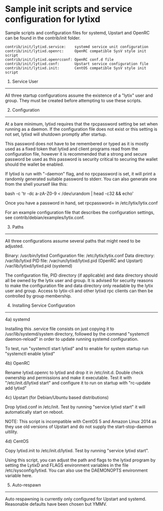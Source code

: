 Sample init scripts and service configuration for lytixd
==========================================================

Sample scripts and configuration files for systemd, Upstart and OpenRC
can be found in the contrib/init folder.

    contrib/init/lytixd.service:    systemd service unit configuration
    contrib/init/lytixd.openrc:     OpenRC compatible SysV style init script
    contrib/init/lytixd.openrcconf: OpenRC conf.d file
    contrib/init/lytixd.conf:       Upstart service configuration file
    contrib/init/lytixd.init:       CentOS compatible SysV style init script

1. Service User
---------------------------------

All three startup configurations assume the existence of a "lytix" user
and group.  They must be created before attempting to use these scripts.

2. Configuration
---------------------------------

At a bare minimum, lytixd requires that the rpcpassword setting be set
when running as a daemon.  If the configuration file does not exist or this
setting is not set, lytixd will shutdown promptly after startup.

This password does not have to be remembered or typed as it is mostly used
as a fixed token that lytixd and client programs read from the configuration
file, however it is recommended that a strong and secure password be used
as this password is security critical to securing the wallet should the
wallet be enabled.

If lytixd is run with "-daemon" flag, and no rpcpassword is set, it will
print a randomly generated suitable password to stderr.  You can also
generate one from the shell yourself like this:

bash -c 'tr -dc a-zA-Z0-9 < /dev/urandom | head -c32 && echo'

Once you have a password in hand, set rpcpassword= in /etc/lytix/lytix.conf

For an example configuration file that describes the configuration settings,
see contrib/debian/examples/lytix.conf.

3. Paths
---------------------------------

All three configurations assume several paths that might need to be adjusted.

Binary:              /usr/bin/lytixd
Configuration file:  /etc/lytix/lytix.conf
Data directory:      /var/lib/lytixd
PID file:            /var/run/lytixd/lytixd.pid (OpenRC and Upstart)
                     /var/lib/lytixd/lytixd.pid (systemd)

The configuration file, PID directory (if applicable) and data directory
should all be owned by the lytix user and group.  It is advised for security
reasons to make the configuration file and data directory only readable by the
lytix user and group.  Access to lytix-cli and other lytixd rpc clients
can then be controlled by group membership.

4. Installing Service Configuration
-----------------------------------

4a) systemd

Installing this .service file consists on just copying it to
/usr/lib/systemd/system directory, followed by the command
"systemctl daemon-reload" in order to update running systemd configuration.

To test, run "systemctl start lytixd" and to enable for system startup run
"systemctl enable lytixd"

4b) OpenRC

Rename lytixd.openrc to lytixd and drop it in /etc/init.d.  Double
check ownership and permissions and make it executable.  Test it with
"/etc/init.d/lytixd start" and configure it to run on startup with
"rc-update add lytixd"

4c) Upstart (for Debian/Ubuntu based distributions)

Drop lytixd.conf in /etc/init.  Test by running "service lytixd start"
it will automatically start on reboot.

NOTE: This script is incompatible with CentOS 5 and Amazon Linux 2014 as they
use old versions of Upstart and do not supply the start-stop-daemon uitility.

4d) CentOS

Copy lytixd.init to /etc/init.d/lytixd. Test by running "service lytixd start".

Using this script, you can adjust the path and flags to the lytixd program by
setting the LytixD and FLAGS environment variables in the file
/etc/sysconfig/lytixd. You can also use the DAEMONOPTS environment variable here.

5. Auto-respawn
-----------------------------------

Auto respawning is currently only configured for Upstart and systemd.
Reasonable defaults have been chosen but YMMV.
